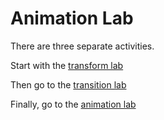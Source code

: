 # Animation Lab

There are three separate activities.

Start with the [transform lab](./transform-activity/README.md)

Then go to the [transition lab](./transition-activity/README.md)

Finally, go to the [animation lab](./animation-activity/README.md)
